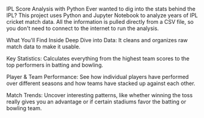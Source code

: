 IPL Score Analysis with Python
Ever wanted to dig into the stats behind the IPL? This project uses Python and Jupyter Notebook to analyze years of IPL cricket match data. All the information is pulled directly from a CSV file, so you don't need to connect to the internet to run the analysis.

What You'll Find Inside
Deep Dive into Data: It cleans and organizes raw match data to make it usable.

Key Statistics: Calculates everything from the highest team scores to the top performers in batting and bowling.

Player & Team Performance: See how individual players have performed over different seasons and how teams have stacked up against each other.

Match Trends: Uncover interesting patterns, like whether winning the toss really gives you an advantage or if certain stadiums favor the batting or bowling team.
